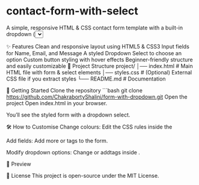 # contact-form-with-select

A simple, responsive HTML & CSS contact form template with a built-in dropdown (<select>) element. Perfect for learning, prototyping, or integrating into your own web projects.

✨ Features
Clean and responsive layout using HTML5 & CSS3
Input fields for Name, Email, and Message
A styled Dropdown Select to choose an option
Custom button styling with hover effects
Beginner-friendly structure and easily customizable
📂 Project Structure
project/ │── index.html # Main HTML file with form & select elements │── styles.css # (Optional) External CSS file if you extract styles └── README.md # Documentation

🚀 Getting Started
Clone the repository ```bash git clone https://github.com/ChakrabortyShalini/form-with-dropdown.git Open the project
Open index.html in your browser.

You’ll see the styled form with a dropdown select.

🛠️ How to Customise Change colours: Edit the CSS rules inside the

Add fields: Add more 
 or 
 tags to the form.

Modify dropdown options: Change or addtags inside .

📸 Preview

📜 License This project is open-source under the MIT License.
